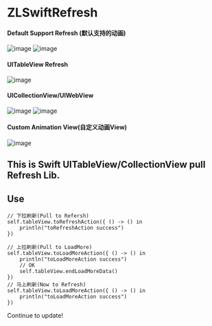 # ZLSwiftRefresh

#### Default Support Refresh (默认支持的动画)
![image](https://github.com/MakeZL/ZLSwiftRefresh/blob/master/refreshDemo1.gif)
![image](https://github.com/MakeZL/ZLSwiftRefresh/blob/master/refreshDemo5.gif)

#### UITableView Refresh
![image](https://github.com/MakeZL/ZLSwiftRefresh/blob/master/refreshDemo2.gif)

#### UICollectionView/UIWebView
![image](https://github.com/MakeZL/ZLSwiftRefresh/blob/master/refreshDemo3.gif)
![image](https://github.com/MakeZL/ZLSwiftRefresh/blob/master/refreshDemo4.gif)

#### Custom Animation View(自定义动画View)
![image](https://github.com/MakeZL/ZLSwiftRefresh/blob/master/refreshDemo5.gif)


This is Swift UITableView/CollectionView pull Refresh Lib.
-------
## Use
    // 下拉刷新(Pull to Refersh)
    self.tableView.toRefreshAction({ () -> () in
        println("toRefreshAction success")
    })

    // 上拉刷新(Pull to LoadMore)
    self.tableView.toLoadMoreAction({ () -> () in
        println("toLoadMoreAction success")
        // OK
        self.tableView.endLoadMoreData()
    })
    // 马上刷新(Now to Refresh)
    self.tableView.toLoadMoreAction({ () -> () in
        println("toLoadMoreAction success")
    })

Continue to update!

